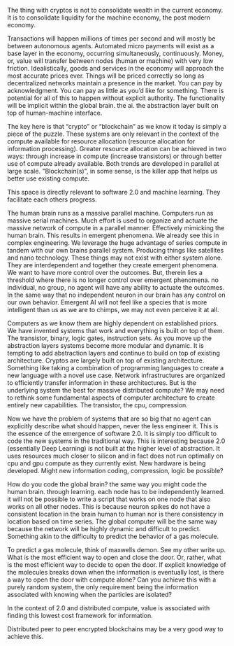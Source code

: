 The thing with cryptos is not to consolidate wealth in the current economy. It is to consolidate liquidity for the machine economy, the post modern economy.  

Transactions will happen millions of times per second and will mostly be between autonomous agents. Automated micro payments will exist as a base layer in the economy, occurring simultaneously, continuously. Money, or, value will transfer between nodes (human or machine) with very low friction. Idealistically, goods and services in the economy will approach the most accurate prices ever. Things will be priced correctly so long as decentralized networks maintain a presence in the market. You can pay by acknowledgment. You can pay as little as you’d like for something. There is potential for all of this to happen without explicit authority. The functionality will be implicit within the global brain. the ai. the abstraction layer built on top of human-machine interface. 

The key here is that “crypto” or “blockchain” as we know it today is simply a piece of the puzzle. These systems are only relevant in the context of the compute available for resource allocation (resource allocation for information processing). Greater resource allocation can be achieved in two ways: through increase in compute (increase transistors) or through better use of compute already available. Both trends are developed in parallel at large scale. "Blockchain(s)", in some sense, is the killer app that helps us better use existing compute. 

This space is directly relevant to software 2.0 and machine learning. They facilitate each others progress. 

The human brain runs as a massive parallel machine. Computers run as massive serial machines. Much effort is used to organize and actuate the massive network of compute in a parallel manner. Effectively mimicking the human brain. This results in emergent phenomena. We already see this in complex engineering. We leverage the huge advantage of series compute in tandem with our own brains parallel system. Producing things like satellites and nano technology. These things may not exist with either system alone. They are interdependent and together they create emergent phenomena. We want to have more control over the outcomes. But, therein lies a threshold where there is no longer control over emergent phenomena. no individual, no group, no agent will have any ability to actuate the outcomes. In the same way that no independent neuron in our brain has any control on our own behavior.  Emergent AI will not feel like a species that is more intelligent than us as we are to chimps, we may not even perceive it at all. 

Computers as we know them are highly dependent on established priors. We have invented systems that work and everything is built on top of them. The transistor, binary, logic gates, instruction sets. As you move up the abstraction layers systems become more modular and dynamic. It is tempting to add abstraction layers and continue to build on top of existing architecture. Cryptos are largely built on top of existing architecture. Something like taking a combination of programming languages to create a new language with a novel use case.  Network infrastructures are organized to efficiently transfer information in these architectures. But is the underlying system the best for massive distributed compute? We may need to rethink some fundamental aspects of computer architecture to create entirely new capabilities. The transistor, the cpu, compression. 

Now we have the problem of systems that are so big that no agent can explicitly describe what should happen, never the less engineer it. This is the essence of the emergence of software 2.0. It is simply too difficult to code the new systems in the traditional way. This is interesting because 2.0 (essentially Deep Learning) is not built at the higher level of abstraction. It uses resources much closer to silicon and in fact does not run optimally on cpu and gpu compute as they currently exist. New hardware is being developed. Might new information coding, compression, logic be possible? 

How do you code the global brain? the same way you might code the human brain. through learning. each node has to be independently learned. it will not be possible to write a script that works on one node that also works on all other nodes. This is because neuron spikes do not have a consistent location in the brain human to human nor is there consistency in location based on time series.  The global computer will be the same way because the network will be highly dynamic and difficult to predict. Something akin to the difficulty to predict the behavior of a gas molecule. 

To predict a gas molecule, think of maxwells demon. See my other write up. What is the most efficient way to open and close the door. Or, rather, what is the most efficient way to decide to open the door. If explicit knowledge of the molecules breaks down when the information is eventually lost, is there a way to open the door with compute alone?  Can you achieve this with a purely random system, the only requirement being the information associated with knowing when the particles are isolated?

In the context of 2.0 and distributed compute, value is associated with finding this lowest cost framework for information. 

Distributed peer to peer encrypted blockchains may be a very good way to achieve this.


